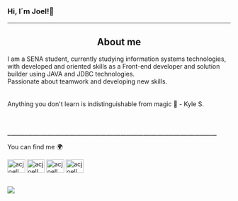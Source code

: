 <!--<img align="left" src="https://komarev.com/ghpvc/?username=AcJoell&label=Profile%20views&color=0e75b6&style=flat" alt="AcJoell" /> -->

### Hi, I´m Joel!👋 
__________________________________________________________________________

<h2 align="center">About me</h2>

<p>
    I am a SENA student, currently studying information systems technologies, with developed and oriented skills as a Front-end developer and solution builder using JAVA and         JDBC technologies.<br>Passionate about teamwork and developing new skills.
    <br><br><br>
    Anything you don't learn is indistinguishable from magic 🎩 - Kyle S.
</p>
<br><br>
<!--
<p>
<img src="https://raw.githubusercontent.com/devicons/devicon/master/icons/html5/html5-original-wordmark.svg" alt="html5" width="40" height="40"/>
<img src="https://raw.githubusercontent.com/devicons/devicon/master/icons/css3/css3-original-wordmark.svg" alt="css3" width="40" height="40"/>
<img src="https://raw.githubusercontent.com/devicons/devicon/master/icons/sass/sass-original.svg" alt="sass" width="40" height="40"/> </a>
<img src="https://raw.githubusercontent.com/devicons/devicon/master/icons/javascript/javascript-original.svg" alt="javascript" width="40" height="40"/>
<img src="https://raw.githubusercontent.com/devicons/devicon/master/icons/java/java-original.svg" alt="java" width="40" height="40"/>
<img src="https://raw.githubusercontent.com/devicons/devicon/master/icons/mysql/mysql-original-wordmark.svg" alt="mysql" width="40" height="40"/>
</p>
-->
__________________________________________________________________________

<br>
<p>You can find me  🌍</p>

<a href="https://github.com/acjoell" target="blank"><img align="center" src="https://cdn.jsdelivr.net/npm/simple-icons@3.0.1/icons/github.svg" alt="acjoell" height="30" width="40" /></a>
<a href="https://instagram.com/acjoell" target="blank"><img align="center" src="https://cdn.jsdelivr.net/npm/simple-icons@3.0.1/icons/instagram.svg" alt="acjoell" height="30" width="40" /></a>
<a href="https://linkedin.com/in/acjoell" target="blank"><img align="center" src="https://cdn.jsdelivr.net/npm/simple-icons@3.0.1/icons/linkedin.svg" alt="acjoell" height="30" width="40" /></a>
<a href="https://twitter.com/acjoell" target="blank"><img align="center" src="https://cdn.jsdelivr.net/npm/simple-icons@3.0.1/icons/twitter.svg" alt="acjoell" height="30" width="40" /></a>

<br>

<a href="https://github.com/AcJoell/github-readme-stats">
  <img src="https://github-readme-stats.vercel.app/api/top-langs/?username=AcJoell&layout=compact&theme=material-palenight" />
</a>

